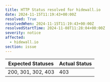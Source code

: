 ```yaml
---
title: HTTP Status resolved for hidewall.io
date: 2024-11-15T11:19:43+00:00Z
resolved: True
resolvedWhen: 2024-11-15T11:19:43+00:00Z
resolvedStartTime: 2024-11-08T11:28:04+00:00Z
severity: notice
affected:
  - hidewall.io
section: issue
---
```


| Expected Statuses | Actual Status  |
|-------------------|----------------|
| 200, 301, 302, 403 | 403 |
